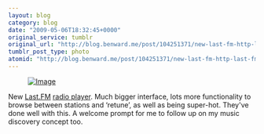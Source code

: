 ```yaml
---
layout: blog
category: blog
date: "2009-05-06T18:32:45+0000"
original_service: tumblr
original_url: "http://blog.benward.me/post/104251371/new-last-fm-http-last-fm-radio"
tumblr_post_type: photo
atomid: "http://blog.benward.me/post/104251371/new-last-fm-http-last-fm-radio"
---
```

<figure class="photo">
  <a href="http://last.fm/listen"><img src="http://benward.me/res/tumblr/media/104251371/0.jpg" alt="Image"></a>
</figure>

New [Last.FM](http://last.fm) [radio player](http://last.fm/listen). Much bigger interface, lots more functionality to browse between stations and ‘retune’, as well as being super-hot. They've done well with this. A welcome prompt for me to follow up on my music discovery concept too.
